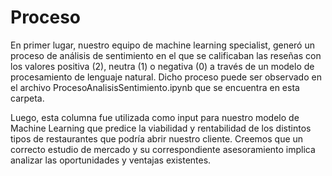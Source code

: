 # Proceso

En primer lugar, nuestro equipo de machine learning specialist, generó un proceso de análisis de sentimiento en el que se calificaban las reseñas con los valores positiva (2), neutra (1) o negativa (0) a través de un modelo de procesamiento de lenguaje natural. Dicho proceso puede ser observado en el archivo ProcesoAnalisisSentimiento.ipynb que se encuentra en esta carpeta. 

Luego, esta columna fue utilizada como input para nuestro modelo de Machine Learning que predice la viabilidad y rentabilidad de los distintos tipos de restaurantes que podría abrir nuestro cliente. Creemos que un correcto estudio de mercado y su correspondiente asesoramiento implica analizar las oportunidades y ventajas existentes. 

